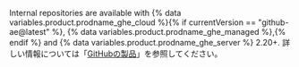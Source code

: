 Internal repositories are available with {% data variables.product.prodname_ghe_cloud %}{% if currentVersion == "github-ae@latest" %}, {% data variables.product.prodname_ghe_managed %},{% endif %} and {% data variables.product.prodname_ghe_server %} 2.20+. 詳しい情報については「<a href="/articles/githubs-products" class="dotcom-only">GitHubの製品</a>」を参照してください。
